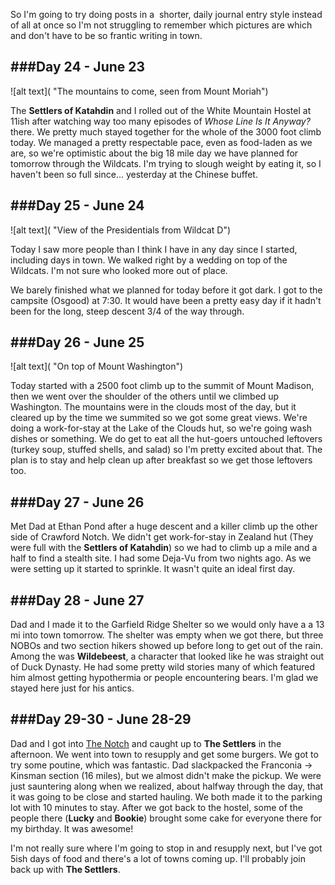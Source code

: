 So I'm going to try doing posts in a  shorter, daily journal entry style instead of all at once so I'm not struggling to remember which pictures are which and don't have to be so frantic writing in town.

###Day 24 - June 23
---
![alt text]( "The mountains to come, seen from Mount Moriah")

The **Settlers of Katahdin** and I rolled out of the White Mountain Hostel at 11ish after watching way too many episodes of *Whose Line Is It Anyway?* there. We pretty much stayed together for the whole of the 3000 foot climb today. We managed a pretty respectable pace, even as food-laden as we are, so we're optimistic about the big 18 mile day we have planned for tomorrow through the Wildcats. I'm trying to slough weight by eating it, so I haven't been so full since... yesterday at the Chinese buffet.

###Day 25 - June 24
---

![alt text]( "View of the Presidentials from Wildcat D")

Today I saw more people than I think I have in any day since I started, including days in town. We walked right by a wedding on top of the Wildcats. I'm not sure who looked more out of place. 

We barely finished what we planned for today before it got dark. I got to the campsite (Osgood) at 7:30. It would have been a pretty easy day if it hadn't been for the long, steep descent 3/4 of the way through.

###Day 26 - June 25
---

![alt text]( "On top of Mount Washington")

Today started with a 2500 foot climb up to the summit of Mount Madison, then we went over the shoulder of the others until we climbed up Washington. The mountains were in the clouds most of the day, but it cleared up by the time we summited so we got some great views. We're doing a work-for-stay at the Lake of the Clouds hut, so we're going wash dishes or something. We do get to eat all the hut-goers untouched leftovers (turkey soup, stuffed shells, and salad) so I'm pretty excited about that. The plan is to stay and help clean up after breakfast so we get those leftovers too.

###Day 27 - June 26
---

Met Dad at Ethan Pond after a huge descent and a killer climb up the other side of Crawford Notch. We didn't get work-for-stay in Zealand hut (They were full with the **Settlers of Katahdin**) so we had to climb up a mile and a half to find a stealth site. I had some Deja-Vu from two nights ago. As we were setting up it started to sprinkle. It wasn't quite an ideal first day.

###Day 28 - June 27
---

Dad and I made it to the Garfield Ridge Shelter so we would only have a a 13 mi into town tomorrow. The shelter was empty when we got there, but three NOBOs and two section hikers showed up before long to get out of the rain. Among the was **Wildebeest**, a character that looked like he was straight out of Duck Dynasty. He had some pretty wild stories many of which featured him almost getting hypothermia or people encountering bears. I'm glad we stayed here just for his antics.

###Day 29-30 - June 28-29
---

Dad and I got into [The Notch](http://notchhostel.com) and caught up to **The Settlers** in the afternoon. We went into town to resupply and get some burgers. We got to try some poutine, which was fantastic. Dad slackpacked the Franconia -> Kinsman section (16 miles), but we almost didn't make the pickup. We were just sauntering along when we realized, about halfway through the day, that it was going to be close and started hauling. We both made it to the parking lot with 10 minutes to stay. After we got back to the hostel, some of the people there (**Lucky** and **Bookie**) brought some cake for everyone there for my birthday. It was awesome!

I'm not really sure where I'm going to stop in and resupply next, but I've got 5ish days of food and there's a lot of towns coming up. I'll probably join back up with **The Settlers**.

